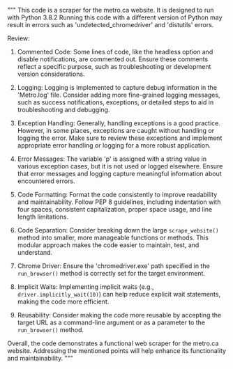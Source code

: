 """
This code is a scraper for the metro.ca website.
It is designed to run with Python 3.8.2
Running this code with a different version of Python may result in errors such as 'undetected_chromedriver' and 'distutils' errors.

Review:

1. Commented Code: Some lines of code, like the headless option and disable notifications, are commented out. Ensure these comments reflect a specific purpose, such as troubleshooting or development version considerations.

2. Logging: Logging is implemented to capture debug information in the 'Metro.log' file. Consider adding more fine-grained logging messages, such as success notifications, exceptions, or detailed steps to aid in troubleshooting and debugging.

3. Exception Handling: Generally, handling exceptions is a good practice. However, in some places, exceptions are caught without handling or logging the error. Make sure to review these exceptions and implement appropriate error handling or logging for a more robust application.

4. Error Messages: The variable 'p' is assigned with a string value in various exception cases, but it is not used or logged elsewhere. Ensure that error messages and logging capture meaningful information about encountered errors.

5. Code Formatting: Format the code consistently to improve readability and maintainability. Follow PEP 8 guidelines, including indentation with four spaces, consistent capitalization, proper space usage, and line length limitations.

6. Code Separation: Consider breaking down the large `scrape_website()` method into smaller, more manageable functions or methods. This modular approach makes the code easier to maintain, test, and understand.

7. Chrome Driver: Ensure the 'chromedriver.exe' path specified in the `run_browser()` method is correctly set for the target environment.

8. Implicit Waits: Implementing implicit waits (e.g., `driver.implicitly_wait(10)`) can help reduce explicit wait statements, making the code more efficient.

9. Reusability: Consider making the code more reusable by accepting the target URL as a command-line argument or as a parameter to the `run_browser()` method.

Overall, the code demonstrates a functional web scraper for the metro.ca website. Addressing the mentioned points will help enhance its functionality and maintainability.
"""